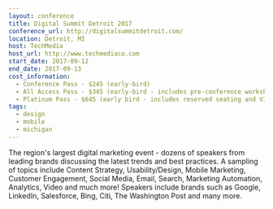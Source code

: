 ```yaml
---
layout: conference
title: Digital Summit Detroit 2017
conference_url: http://digitalsummitdetroit.com/
location: Detroit, MI
host: TechMedia
host_url: http://www.techmediaco.com
start_date: 2017-09-12
end_date: 2017-09-13
cost_information:
  - Conference Pass - $245 (early-bird)
  - All Access Pass - $345 (early-bird - includes pre-conference workshops and lunch)
  - Platinum Pass - $645 (early bird - includes reserved seating and VIP lounge access)
tags:
  - design
  - mobile
  - michigan
---
```


The region's largest digital marketing event - dozens of speakers from leading brands discussing the latest trends and best practices. A sampling of topics include Content Strategy, Usability/Design, Mobile Marketing, Customer Engagement, Social Media, Email, Search, Marketing Automation, Analytics, Video and much more! Speakers include brands such as Google, LinkedIn, Salesforce, Bing, Citi, The Washington Post and many more.

